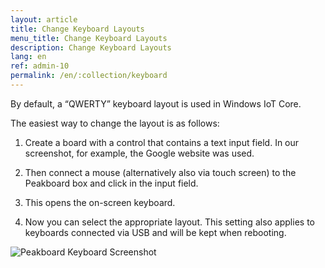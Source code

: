 ```yaml
---
layout: article
title: Change Keyboard Layouts
menu_title: Change Keyboard Layouts
description: Change Keyboard Layouts
lang: en
ref: admin-10
permalink: /en/:collection/keyboard
---
```


By default, a “QWERTY” keyboard layout is used in Windows IoT Core.

The easiest way to change the layout is as follows:

1. Create a board with a control that contains a text input field. In our screenshot, for example, the Google website was used.

2. Then connect a mouse (alternatively also via touch screen) to the Peakboard box and click in the input field.

3. This opens the on-screen keyboard.

5. Now you can select the appropriate layout. This setting also applies to keyboards connected via USB and will be kept when rebooting.

![Peakboard Keyboard Screenshot](/assets/images/admin/keyboard/peakboard-keyboard-screenshot.png)

